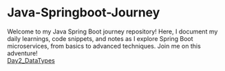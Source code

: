 # Java-Springboot-Journey
Welcome to my Java Spring Boot journey repository! Here, I document my daily learnings, code snippets, and notes as I explore Spring Boot microservices, from basics to advanced techniques. Join me on this adventure!
<a href="https://github.com/SachinSS45/Java-Springboot-Journey/tree/master/Day2_DataTypes"> <br />Day2_DataTypes </a>
